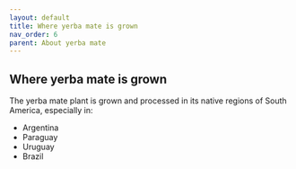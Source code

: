 ```yaml
---
layout: default
title: Where yerba mate is grown
nav_order: 6
parent: About yerba mate
---
```


## Where yerba mate is grown

The yerba mate plant is grown and processed in its native regions of South America, especially in:<br>
* Argentina
* Paraguay
* Uruguay
* Brazil